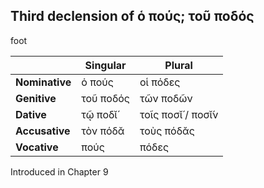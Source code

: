 ## Third declension of ὁ πούς; τοῦ ποδός

foot

|                | Singular  | Plural            |
|----------------|-----------|-------------------|
| **Nominative** | ὁ πούς    | οἱ πόδες          |
| **Genitive**   | τοῦ ποδός | τῶν ποδῶν         |
| **Dative**     | τῷ ποδῐ́   | τοῖς ποσῐ́ / ποσῐ́ν |
| **Accusative** | τὸν πόδᾰ  | τοὺς πόδᾰς        |
| **Vocative**   | πούς      | πόδες             |


Introduced in Chapter 9

